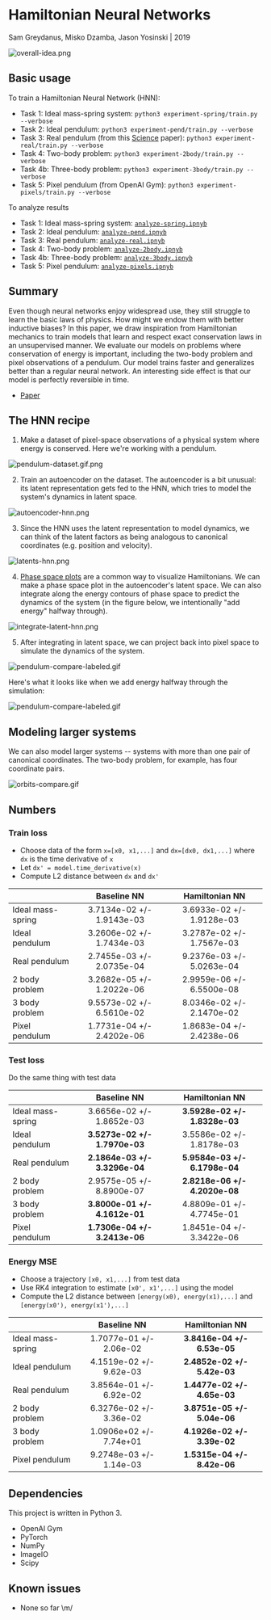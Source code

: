 Hamiltonian Neural Networks
=======
Sam Greydanus, Misko Dzamba, Jason Yosinski | 2019

![overall-idea.png](static/overall-idea.png)

Basic usage
--------

To train a Hamiltonian Neural Network (HNN):
 * Task 1: Ideal mass-spring system: `python3 experiment-spring/train.py --verbose`
 * Task 2: Ideal pendulum: `python3 experiment-pend/train.py --verbose`
 * Task 3: Real pendulum (from this [Science](http://science.sciencemag.org/content/324/5923/81) paper): `python3 experiment-real/train.py --verbose`
 * Task 4: Two-body problem: `python3 experiment-2body/train.py --verbose`
 * Task 4b: Three-body problem: `python3 experiment-3body/train.py --verbose`
 * Task 5: Pixel pendulum (from OpenAI Gym): `python3 experiment-pixels/train.py --verbose`

To analyze results
 * Task 1: Ideal mass-spring system: [`analyze-spring.ipnyb`](analyze-spring.ipynb)
 * Task 2: Ideal pendulum: [`analyze-pend.ipnyb`](analyze-pend.ipynb)
 * Task 3: Real pendulum: [`analyze-real.ipnyb`](analyze-real.ipynb)
 * Task 4: Two-body problem: [`analyze-2body.ipnyb`](analyze-2body.ipynb)
 * Task 4b: Three-body problem: [`analyze-3body.ipnyb`](analyze-3body.ipynb)
 * Task 5: Pixel pendulum: [`analyze-pixels.ipnyb`](analyze-pixels.ipynb)

Summary
--------

 Even though neural networks enjoy widespread use, they still struggle to learn the basic laws of physics. How might we endow them with better inductive biases? In this paper, we draw inspiration from Hamiltonian mechanics to train models that learn and respect exact conservation laws in an unsupervised manner. We evaluate our models on problems where conservation of energy is important, including the two-body problem and pixel observations of a pendulum. Our model trains faster and generalizes better than a regular neural network. An interesting side effect is that our model is perfectly reversible in time.

 * [Paper](static/hnn-paper.pdf)


The HNN recipe
--------

1. Make a dataset of pixel-space observations of a physical system where energy is conserved. Here we're working with a pendulum.

![pendulum-dataset.gif.png](static/pendulum-dataset.gif.png)

2. Train an autoencoder on the dataset. The autoencoder is a bit unusual: its latent representation gets fed to the HNN, which tries to model the system's dynamics in latent space.

![autoencoder-hnn.png](static/autoencoder-hnn.png)

3. Since the HNN uses the latent representation to model dynamics, we can think of the latent factors as being analogous to canonical coordinates (e.g. position and velocity).

![latents-hnn.png](static/latents-hnn.png)

4. [Phase space plots](https://en.wikiversity.org/wiki/Advanced_Classical_Mechanics/Phase_Space) are a common way to visualize Hamiltonians. We can make a phase space plot in the autoencoder's latent space. We can also integrate along the energy contours of phase space to predict the dynamics of the system (in the figure below, we intentionally "add energy" halfway through).

![integrate-latent-hnn.png](static/integrate-latent-hnn.png)

5. After integrating in latent space, we can project back into pixel space to simulate the dynamics of the system.

![pendulum-compare-labeled.gif](static/pendulum-compare-labeled.gif)

Here's what it looks like when we add energy halfway through the simulation:

![pendulum-compare-labeled.gif](static/pendulum-addenergy-labeled.gif)

Modeling larger systems
--------

We can also model larger systems -- systems with more than one pair of canonical coordinates. The two-body problem, for example, has four coordinate pairs.

![orbits-compare.gif](static/orbits-compare.gif)


Numbers
--------

### Train loss
* Choose data of the form `x=[x0, x1,...]` and `dx=[dx0, dx1,...]` where `dx` is the time derivative of `x`
* Let `dx' = model.time_derivative(x)`
* Compute L2 distance between `dx` and `dx'`

|               	| Baseline NN 		| Hamiltonian NN 	|
| ------------- 	| :---------------: | :---------------: |
| Ideal mass-spring |  	3.7134e-02 +/- 1.9143e-03 | 3.6933e-02 +/- 1.9128e-03 		|
| Ideal pendulum 	|   3.2606e-02 +/- 1.7434e-03 | 3.2787e-02 +/- 1.7567e-03 		|
| Real pendulum 	|   2.7455e-03 +/- 2.0735e-04 | 9.2376e-03 +/- 5.0263e-04 		|
| 2 body problem 	|   3.2682e-05 +/- 1.2022e-06 | 2.9959e-06 +/- 6.5500e-08		|
| 3 body problem 	|   9.5573e-02 +/- 6.5610e-02 | 8.0346e-02 +/- 2.1470e-02		|
| Pixel pendulum 	|   1.7731e-04 +/- 2.4202e-06 | 1.8683e-04 +/- 2.4238e-06 		|


### Test loss
Do the same thing with test data

|               	| Baseline NN 			| Hamiltonian NN 	|
| ------------- 	| :-------------------: | :---------------: |
| Ideal mass-spring |  	3.6656e-02 +/- 1.8652e-03 | **3.5928e-02 +/- 1.8328e-03** 	|
| Ideal pendulum 	|   **3.5273e-02 +/- 1.7970e-03** | 3.5586e-02 +/- 1.8178e-03 	|
| Real pendulum 	|   **2.1864e-03 +/- 3.3296e-04** | **5.9584e-03 +/- 6.1798e-04** 	|
| 2 body problem 	|   2.9575e-05 +/- 8.8900e-07 | **2.8218e-06 +/- 4.2020e-08** 	|
| 3 body problem 	|   **3.8000e-01 +/- 4.1612e-01**  	| 4.8809e-01 +/- 4.7745e-01	|
| Pixel pendulum 	|   **1.7306e-04 +/- 3.2413e-06**   | 1.8451e-04 +/- 3.3422e-06 |

### Energy MSE
* Choose a trajectory `[x0, x1,...]` from test data
* Use RK4 integration to estimate `[x0', x1',...]` using the model
* Compute the L2 distance between `[energy(x0), energy(x1),...]` and `[energy(x0'), energy(x1'),...]`

|               	| Baseline NN 			| Hamiltonian NN	|
| ------------- 	| :-------------------:	| :---------------:	|
| Ideal mass-spring | 1.7077e-01 +/- 2.06e-02  | **3.8416e-04 +/- 6.53e-05** |
| Ideal pendulum 	| 4.1519e-02 +/- 9.62e-03  | **2.4852e-02 +/- 5.42e-03** |
| Real pendulum 	| 3.8564e-01 +/- 6.92e-02  | **1.4477e-02 +/- 4.65e-03**	|
| 2 body problem 	| 6.3276e-02 +/- 3.36e-02  | **3.8751e-05 +/- 5.04e-06** |
| 3 body problem 	| 1.0906e+02 +/- 7.74e+01  | **4.1926e-02 +/- 3.39e-02**	|
| Pixel pendulum 	| 9.2748e-03 +/- 1.14e-03  | **1.5315e-04 +/- 8.42e-06** 	|


Dependencies
--------
This project is written in Python 3.
 * OpenAI Gym
 * PyTorch
 * NumPy
 * ImageIO
 * Scipy

Known issues
--------
 * None so far \m/